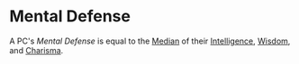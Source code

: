 # Mental Defense

A PC's *Mental Defense* is equal to the [Median](../../Game%20Procedures/Core%20Procedures/Half.md#Median) of their [Intelligence](../The%20Ability%20Scores/Intelligence.md), [Wisdom](../The%20Ability%20Scores/Wisdom.md), and [Charisma](../The%20Ability%20Scores/Charisma.md).

